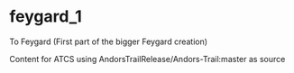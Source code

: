 # feygard_1
To Feygard  (First part of the bigger Feygard creation)

Content for ATCS using AndorsTrailRelease/Andors-Trail:master as source
